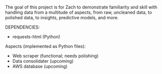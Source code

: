 The goal of this project is for Zach to demonstrate familiarity and skill with handling data from a multitude of aspects, from raw, uncleaned data, to polished data, to insights, predictive models, and more.

DEPENDENCIES:
- requests-html (Python)

Aspects (implemented as Python files):
- Web scraper (functional; needs polishing)
- Data consolidater (upcoming)
- AWS database (upcoming)
